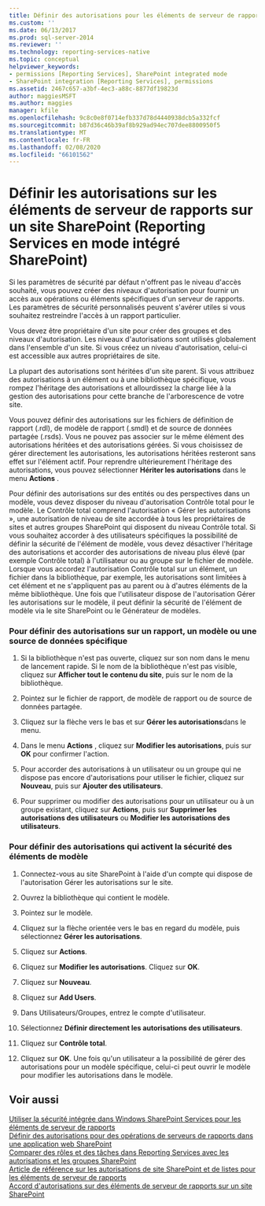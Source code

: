 ```yaml
---
title: Définir des autorisations pour les éléments de serveur de rapports sur un site SharePoint (Reporting Services en mode intégré SharePoint) | Microsoft Docs
ms.custom: ''
ms.date: 06/13/2017
ms.prod: sql-server-2014
ms.reviewer: ''
ms.technology: reporting-services-native
ms.topic: conceptual
helpviewer_keywords:
- permissions [Reporting Services], SharePoint integrated mode
- SharePoint integration [Reporting Services], permissions
ms.assetid: 2467c657-a3bf-4ec3-a88c-8877df19823d
author: maggiesMSFT
ms.author: maggies
manager: kfile
ms.openlocfilehash: 9c8c0e8f0714efb337d78d4440938dcb5a332fcf
ms.sourcegitcommit: b87d36c46b39af8b929ad94ec707dee8800950f5
ms.translationtype: MT
ms.contentlocale: fr-FR
ms.lasthandoff: 02/08/2020
ms.locfileid: "66101562"
---
```

# <a name="set-permissions-for-report-server-items-on-a-sharepoint-site-reporting-services-in-sharepoint-integrated-mode"></a>Définir les autorisations sur les éléments de serveur de rapports sur un site SharePoint (Reporting Services en mode intégré SharePoint)
  Si les paramètres de sécurité par défaut n'offrent pas le niveau d'accès souhaité, vous pouvez créer des niveaux d'autorisation pour fournir un accès aux opérations ou éléments spécifiques d'un serveur de rapports. Les paramètres de sécurité personnalisés peuvent s'avérer utiles si vous souhaitez restreindre l'accès à un rapport particulier.  
  
 Vous devez être propriétaire d'un site pour créer des groupes et des niveaux d'autorisation. Les niveaux d'autorisations sont utilisés globalement dans l'ensemble d'un site. Si vous créez un niveau d'autorisation, celui-ci est accessible aux autres propriétaires de site.  
  
 La plupart des autorisations sont héritées d'un site parent. Si vous attribuez des autorisations à un élément ou à une bibliothèque spécifique, vous rompez l'héritage des autorisations et allourdissez la charge liée à la gestion des autorisations pour cette branche de l'arborescence de votre site.  
  
 Vous pouvez définir des autorisations sur les fichiers de définition de rapport (.rdl), de modèle de rapport (.smdl) et de source de données partagée (.rsds). Vous ne pouvez pas associer sur le même élément des autorisations héritées et des autorisations gérées. Si vous choisissez de gérer directement les autorisations, les autorisations héritées resteront sans effet sur l'élément actif. Pour reprendre ultérieurement l'héritage des autorisations, vous pouvez sélectionner **Hériter les autorisations** dans le menu **Actions** .  
  
 Pour définir des autorisations sur des entités ou des perspectives dans un modèle, vous devez disposer du niveau d'autorisation Contrôle total pour le modèle. Le Contrôle total comprend l'autorisation « Gérer les autorisations », une autorisation de niveau de site accordée à tous les propriétaires de sites et autres groupes SharePoint qui disposent du niveau Contrôle total. Si vous souhaitez accorder à des utilisateurs spécifiques la possibilité de définir la sécurité de l'élément de modèle, vous devez désactiver l'héritage des autorisations et accorder des autorisations de niveau plus élevé (par exemple Contrôle total) à l'utilisateur ou au groupe sur le fichier de modèle. Lorsque vous accordez l'autorisation Contrôle total sur un élément, un fichier dans la bibliothèque, par exemple, les autorisations sont limitées à cet élément et ne s'appliquent pas au parent ou à d'autres éléments de la même bibliothèque. Une fois que l'utilisateur dispose de l'autorisation Gérer les autorisations sur le modèle, il peut définir la sécurité de l'élément de modèle via le site SharePoint ou le Générateur de modèles.  
  
### <a name="to-set-permissions-on-an-individual-report-model-or-data-source"></a>Pour définir des autorisations sur un rapport, un modèle ou une source de données spécifique  
  
1.  Si la bibliothèque n'est pas ouverte, cliquez sur son nom dans le menu de lancement rapide. Si le nom de la bibliothèque n'est pas visible, cliquez sur **Afficher tout le contenu du site**, puis sur le nom de la bibliothèque.  
  
2.  Pointez sur le fichier de rapport, de modèle de rapport ou de source de données partagée.  
  
3.  Cliquez sur la flèche vers le bas et sur **Gérer les autorisations**dans le menu.  
  
4.  Dans le menu **Actions** , cliquez sur **Modifier les autorisations**, puis sur **OK** pour confirmer l'action.  
  
5.  Pour accorder des autorisations à un utilisateur ou un groupe qui ne dispose pas encore d'autorisations pour utiliser le fichier, cliquez sur **Nouveau**, puis sur **Ajouter des utilisateurs**.  
  
6.  Pour supprimer ou modifier des autorisations pour un utilisateur ou à un groupe existant, cliquez sur **Actions**, puis sur **Supprimer les autorisations des utilisateurs** ou **Modifier les autorisations des utilisateurs**.  
  
### <a name="to-set-permissions-that-enable-model-item-security"></a>Pour définir des autorisations qui activent la sécurité des éléments de modèle  
  
1.  Connectez-vous au site SharePoint à l'aide d'un compte qui dispose de l'autorisation Gérer les autorisations sur le site.  
  
2.  Ouvrez la bibliothèque qui contient le modèle.  
  
3.  Pointez sur le modèle.  
  
4.  Cliquez sur la flèche orientée vers le bas en regard du modèle, puis sélectionnez **Gérer les autorisations**.  
  
5.  Cliquez sur **Actions**.  
  
6.  Cliquez sur **Modifier les autorisations**. Cliquez sur **OK**.  
  
7.  Cliquez sur **Nouveau**.  
  
8.  Cliquez sur **Add Users**.  
  
9. Dans Utilisateurs/Groupes, entrez le compte d'utilisateur.  
  
10. Sélectionnez **Définir directement les autorisations des utilisateurs**.  
  
11. Cliquez sur **Contrôle total**.  
  
12. Cliquez sur **OK**. Une fois qu'un utilisateur a la possibilité de gérer des autorisations pour un modèle spécifique, celui-ci peut ouvrir le modèle pour modifier les autorisations dans le modèle.  
  
## <a name="see-also"></a>Voir aussi  
 [Utiliser la sécurité intégrée dans Windows SharePoint Services pour les éléments de serveur de rapports](use-built-in-security-in-windows-sharepoint-services-for-report-server-items.md)   
 [Définir des autorisations pour des opérations de serveurs de rapports dans une application web SharePoint](set-permissions-for-report-server-operations-in-a-sharepoint-web-application.md)   
 [Comparer des rôles et des tâches dans Reporting Services avec les autorisations et les groupes SharePoint](../reporting-services-roles-tasks-vs-sharepoint-groups-permissions.md)   
 [Article de référence sur les autorisations de site SharePoint et de listes pour les éléments de serveur de rapports](sharepoint-site-and-list-permission-reference-for-report-server-items.md)   
 [Accord d'autorisations sur des éléments de serveur de rapports sur un site SharePoint](granting-permissions-on-report-server-items-on-a-sharepoint-site.md)  
  
  
